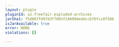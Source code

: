 ```yaml
---
layout: plugin
pluginId: io.freefair.exploded-archives
jarSha1: f5d097fd97d3f7603f24609de4dcc676fcc07586
isJarAvailable: true
error: NONE
violations: []

---
```

